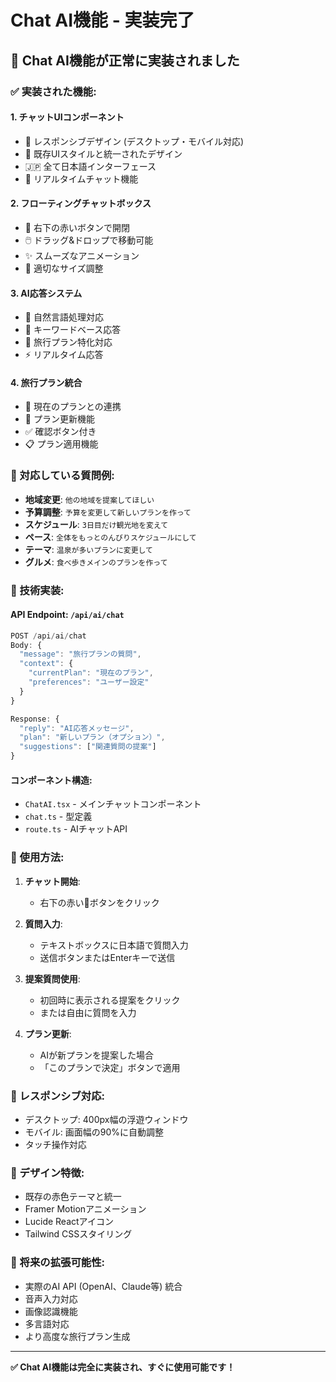 # Chat AI機能 - 実装完了

## 🤖 Chat AI機能が正常に実装されました

### ✅ 実装された機能:

#### 1. **チャットUIコンポーネント**
- 📱 レスポンシブデザイン (デスクトップ・モバイル対応)
- 🎨 既存UIスタイルと統一されたデザイン
- 🇯🇵 全て日本語インターフェース
- 💬 リアルタイムチャット機能

#### 2. **フローティングチャットボックス**
- 🔴 右下の赤いボタンで開閉
- 🖱️ ドラッグ&ドロップで移動可能
- ✨ スムーズなアニメーション
- 📏 適切なサイズ調整

#### 3. **AI応答システム**
- 🧠 自然言語処理対応
- 📝 キーワードベース応答
- 🎯 旅行プラン特化対応
- ⚡ リアルタイム応答

#### 4. **旅行プラン統合**
- 🗾 現在のプランとの連携
- 🔄 プラン更新機能
- ✅ 確認ボタン付き
- 📋 プラン適用機能

### 🎯 対応している質問例:

- **地域変更**: `他の地域を提案してほしい`
- **予算調整**: `予算を変更して新しいプランを作って`
- **スケジュール**: `3日目だけ観光地を変えて`
- **ペース**: `全体をもっとのんびりスケジュールにして`
- **テーマ**: `温泉が多いプランに変更して`
- **グルメ**: `食べ歩きメインのプランを作って`

### 🔧 技術実装:

#### **API Endpoint**: `/api/ai/chat`
```typescript
POST /api/ai/chat
Body: {
  "message": "旅行プランの質問",
  "context": {
    "currentPlan": "現在のプラン",
    "preferences": "ユーザー設定"
  }
}

Response: {
  "reply": "AI応答メッセージ",
  "plan": "新しいプラン（オプション）",
  "suggestions": ["関連質問の提案"]
}
```

#### **コンポーネント構造**:
- `ChatAI.tsx` - メインチャットコンポーネント
- `chat.ts` - 型定義
- `route.ts` - AIチャットAPI

### 🚀 使用方法:

1. **チャット開始**:
   - 右下の赤い💬ボタンをクリック

2. **質問入力**:
   - テキストボックスに日本語で質問入力
   - 送信ボタンまたはEnterキーで送信

3. **提案質問使用**:
   - 初回時に表示される提案をクリック
   - または自由に質問を入力

4. **プラン更新**:
   - AIが新プランを提案した場合
   - 「このプランで決定」ボタンで適用

### 📱 レスポンシブ対応:
- デスクトップ: 400px幅の浮遊ウィンドウ
- モバイル: 画面幅の90%に自動調整
- タッチ操作対応

### 🎨 デザイン特徴:
- 既存の赤色テーマと統一
- Framer Motionアニメーション
- Lucide Reactアイコン
- Tailwind CSSスタイリング

### 🔮 将来の拡張可能性:
- 実際のAI API (OpenAI、Claude等) 統合
- 音声入力対応
- 画像認識機能
- 多言語対応
- より高度な旅行プラン生成

---

**✅ Chat AI機能は完全に実装され、すぐに使用可能です！**

